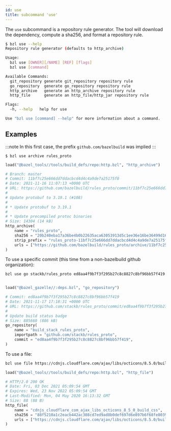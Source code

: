 ```yaml
---
id: use
title: subcommand 'use'
---
```


The `use` subcommand is a repository rule generator.  The tool will download the
dependency, compute a sha256, and format a repository rule.

```sh
$ bzl use --help
Repository rule generator (defaults to http_archive)

Usage:
  bzl use [OWNER][/NAME] [REF] [flags]
  bzl use [command]

Available Commands:
  git_repository generate git_repository repository rule
  go_repository  generate go_repository repository rule
  http_archive   generate an http_archive repository rule
  http_file      generate an http_file/http_jar repository rule

Flags:
  -h, --help   help for use

Use "bzl use [command] --help" for more information about a command.
```

## Examples

:::note
In this first case, the prefix `github.com/bazelbuild` was implied
:::

```
$ bzl use archive rules_proto
```

```python
load("@bazel_tools//tools/build_defs/repo:http.bzl", "http_archive")

# Branch: master
# Commit: 11bf7c25e666dd7ddacbcd4d4c4a9de7a25175f8
# Date: 2021-11-16 11:07:13 +0000 UTC
# URL: https://github.com/bazelbuild/rules_proto/commit/11bf7c25e666dd7ddacbcd4d4c4a9de7a25175f8
#
# Update protobuf to 3.19.1 (#108)
#
# * Update protobuf to 3.19.1
#
# * Update precompiled protoc binaries
# Size: 14304 (14 kB)
http_archive(
    name = "rules_proto",
    sha256 = "20b240eba17a36be4b0b22635aca63053913d5c1ee36e16be36499d167a2f533",
    strip_prefix = "rules_proto-11bf7c25e666dd7ddacbcd4d4c4a9de7a25175f8",
    urls = ["https://github.com/bazelbuild/rules_proto/archive/11bf7c25e666dd7ddacbcd4d4c4a9de7a25175f8.tar.gz"],
)
```

To use a specific commit (this time from a non-bazelbuild github organization):

```sh
bzl use go stackb/rules_proto ed8aa4f9b7f3f295b27c8c8827c8bf96bb57f419
```

```python

load("@bazel_gazelle//:deps.bzl", "go_repository")

# Commit: ed8aa4f9b7f3f295b27c8c8827c8bf96bb57f419
# Date: 2021-11-17 17:18:31 +0000 UTC
# URL: https://github.com/stackb/rules_proto/commit/ed8aa4f9b7f3f295b27c8c8827c8bf96bb57f419
#
# Update build status badge
# Size: 885660 (886 kB)
go_repository(
    name = "build_stack_rules_proto",
    importpath = "github.com/stackb/rules_proto",
    commit = "ed8aa4f9b7f3f295b27c8c8827c8bf96bb57f419",
)
```

To use a file:

```sh
bzl use file https://cdnjs.cloudflare.com/ajax/libs/octicons/8.5.0/build.css
```

```python
load("@bazel_tools//tools/build_defs/repo:http.bzl", "http_file")

# HTTP/2.0 200 OK
# Date: Fri, 03 Dec 2021 05:09:54 GMT
# Expires: Wed, 23 Nov 2022 05:09:54 GMT
# Last-Modified: Mon, 04 May 2020 16:13:32 GMT
# Size: 88 (88 B)
http_file(
    name = "cdnjs_cloudflare_com_ajax_libs_octicons_8_5_0_build_css",
    sha256 = "88f5210a1c2eacb442ac308cd7ed9ad8b0def697d6e897b6f68fe803954faf6f",
    urls = ["https://cdnjs.cloudflare.com/ajax/libs/octicons/8.5.0/build.css"],
)
```